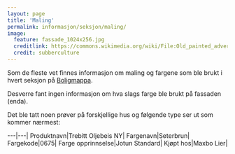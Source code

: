 ```yaml
---
layout: page
title: 'Maling'
permalink: informasjon/seksjon/maling/
image:
  feature: fassade_1024x256.jpg
  creditlink: https://commons.wikimedia.org/wiki/File:Old_painted_advert_(20770582).jpg
  credit: subberculture
---
```


Som de fleste vet finnes informasjon om maling og fargene som ble brukt i hvert seksjon på [Boligmappa](https://www.boligmappa.no).

Desverre fant ingen informasjon om hva slags farge ble brukt på fassaden (enda).

Det ble tatt noen prøver på forskjellige hus og følgende type ser ut som kommer nærmest:

---|---|
Produktnavn|Trebitt Oljebeis NY|
Fargenavn|Seterbrun|
Fargekode|0675|
Farge opprinnselse|Jotun Standard|
Kjøpt hos|Maxbo Lier|
